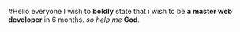 #Hello everyone 
I wish to **boldly** state that i wish to be **a master web developer** in 6 months.
*so help me* **God**.

